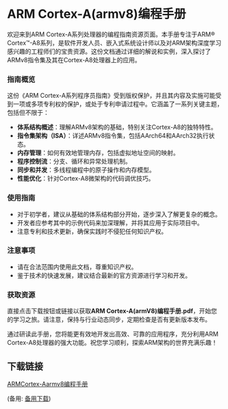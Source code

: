 # ARM Cortex-A(armv8)编程手册

欢迎来到ARM Cortex-A系列处理器的编程指南资源页面。本手册专注于ARM® Cortex™-A8系列，是软件开发人员、嵌入式系统设计师以及对ARM架构深度学习感兴趣的工程师们的宝贵资源。这份文档通过详细的解说和实例，深入探讨了ARMv8指令集及其在Cortex-A8处理器上的应用。

### 指南概览

这份《ARM Cortex-A系列程序员指南》受到版权保护，并且其内容及实施可能受到一项或多项专利权的保护，或处于专利申请过程中。它涵盖了一系列关键主题，包括但不限于：

- **体系结构概述**：理解ARMv8架构的基础，特别关注Cortex-A8的独特特性。
- **指令集架构（ISA）**：详述ARMv8指令集，包括AArch64和AArch32执行状态。
- **内存管理**：如何有效地管理内存，包括虚拟地址空间的映射。
- **程序控制流**：分支、循环和异常处理机制。
- **同步和并发**：多线程编程中的原子操作和内存模型。
- **性能优化**：针对Cortex-A8微架构的代码调优技巧。

### 使用指南

- 对于初学者，建议从基础的体系结构部分开始，逐步深入了解更复杂的概念。
- 开发者应参考其中的示例代码来加深理解，并将其应用于实际项目中。
- 注意专利和技术更新，确保实践时不侵犯任何知识产权。

### 注意事项

- 请在合法范围内使用此文档，尊重知识产权。
- 鉴于技术的快速发展，建议结合最新的官方资源进行学习和开发。

### 获取资源

直接点击下载按钮或链接以获取**ARM Cortex-A(armV8)编程手册.pdf**，开始您的学习之旅。请注意，保持与行业动态同步，定期检查是否有更新版本发布。

通过研读此手册，您将能更有效地开发出高效、可靠的应用程序，充分利用ARM Cortex-A8处理器的强大功能。祝您学习顺利，探索ARM架构的世界充满乐趣！

## 下载链接
[ARMCortex-Aarmv8编程手册](https://pan.quark.cn/s/9cb47e08f1ab) 

(备用: [备用下载](https://pan.baidu.com/s/1WkfeyWyMM0RcgV2Kb-MRYA?pwd=1234))
